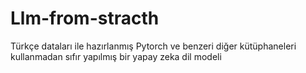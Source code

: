 # Llm-from-stracth
Türkçe dataları ile hazırlanmış Pytorch ve benzeri diğer kütüphaneleri kullanmadan sıfır yapılmış bir yapay zeka dil modeli
